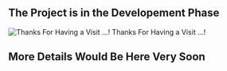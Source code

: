## The Project is in the Developement Phase ##

![Thanks For Having a Visit ...! ](https://static.wixstatic.com/media/ea6ac8_08a05b026f654bcdaa60a5164a0da1d0~mv2.jpg/v1/fill/w_924,h_521,al_c,q_90/ea6ac8_08a05b026f654bcdaa60a5164a0da1d0~mv2.jpg)
Thanks For Having a Visit ...! 
## More Details Would Be Here Very Soon ##

